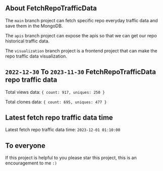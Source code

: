 ## About FetchRepoTrafficData

The `main` branch project can fetch specific repo everyday traffic data and save them in the MongoDB.

The `apis` branch project can expose the apis so that we can get our repo historical traffic data.

The `visualization` branch project is a frontend project that can make the repo traffic data visualization.

## `2022-12-30` To `2023-11-30` FetchRepoTrafficData repo traffic data

Total views data: `{ count: 917, uniques: 250 }`

Total clones data: `{ count: 695, uniques: 477 }`

## Latest fetch repo traffic data time

Latest fetch repo traffic data time: `2023-12-01 01:10:00`

## To everyone

If this project is helpful to you please star this project, this is an encouragement to me `:)`



